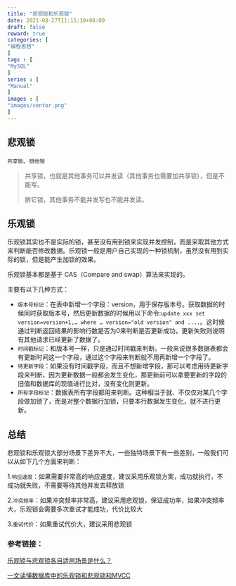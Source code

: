 ```yaml
---
title: "悲观锁和乐观锁"
date: 2021-08-27T11:15:10+08:00
draft: false
reward: true
categories: [
"编程思想"
]
tags : [
"MySQL"
]
series : [
"Manual"
]
images : [
"images/center.png"
]
---
```


[comment]: <> (# 悲观锁和乐观锁)

## 悲观锁

`共享锁`、`排他锁`

> 共享锁，也就是其他事务可以并发读（其他事务也需要加共享锁），但是不能写。
>
> 排它锁，其他事务不能并发写也不能并发读。

## 乐观锁

乐观锁其实也不是实际的锁，甚至没有用到锁来实现并发控制，而是采取其他方式来判断能否修改数据。乐观锁一般是用户自己实现的一种锁机制，虽然没有用到实际的锁，但是能产生加锁的效果。

乐观锁基本都是基于 CAS（Compare and swap）算法来实现的。

主要有以下几种方式：

- `版本号标记`：在表中新增一个字段：version，用于保存版本号。获取数据的时候同时获取版本号，然后更新数据的时候用以下命令:`update xxx set version=version+1,… where … version="old version" and ....`。这时候通过判断返回结果的影响行数是否为0来判断是否更新成功，更新失败则说明有其他请求已经更新了数据了。
- `时间戳标记`：和版本号一样，只是通过时间戳来判断。一般来说很多数据表都会有更新时间这一个字段，通过这个字段来判断就不用再新增一个字段了。
- `待更新字段`：如果没有时间戳字段，而且不想新增字段，那可以考虑用待更新字段来判断，因为更新数据一般都会发生变化，那更新前可以拿要更新的字段的旧值和数据库的现值进行比对，没有变化则更新。
- `所有字段标记`：数据表所有字段都用来判断。这种相当于就、不仅仅对某几个字段做加锁了，而是对整个数据行加锁，只要本行数据发生变化，就不进行更新。

## 总结

悲观锁和乐观锁大部分场景下差异不大，一些独特场景下有一些差别，一般我们可以从如下几个方面来判断：

1.`响应速度`：如果需要非常高的响应速度，建议采用乐观锁方案，成功就执行，不成功就失败，不需要等待其他并发去释放锁

2.`冲突频率`：如果冲突频率非常高，建议采用悲观锁，保证成功率，如果冲突频率大，乐观锁会需要多次重试才能成功，代价比较大

3.`重试代价`：如果重试代价大，建议采用悲观锁

### 参考链接：

[乐观锁与悲观锁各自适用场景是什么？](https://www.zhihu.com/question/29420056)

[一文读懂数据库中的乐观锁和悲观锁和MVCC](https://segmentfault.com/a/1190000023332101)

